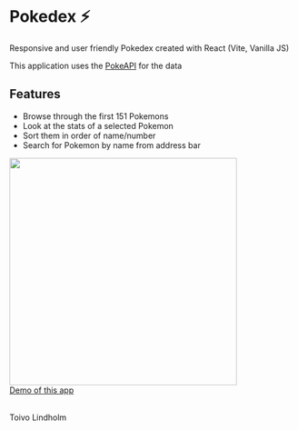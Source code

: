 # Pokedex ⚡
Responsive and user friendly Pokedex created with React (Vite, Vanilla JS)

This application uses the [PokeAPI](https://pokeapi.co/) for the data

## Features
- Browse through the first 151 Pokemons
- Look at the stats of a selected Pokemon
- Sort them in order of name/number
- Search for Pokemon by name from address bar

<img src="https://to1vo.gitlab.io/toivo-lindholm/img/projektit/Pokedex/1.PNG" width="400"><br>
[Demo of this app](https://pokedex-to1vo.vercel.app/)

<br>
Toivo Lindholm
